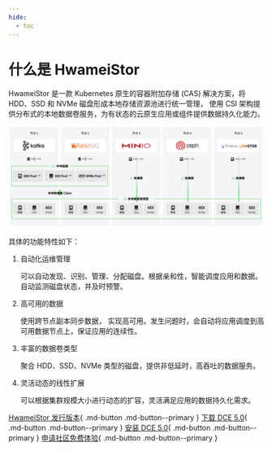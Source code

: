 ```yaml
---
hide:
  - toc
---
```


# 什么是 HwameiStor

HwameiStor 是一款 Kubernetes 原生的容器附加存储 (CAS) 解决方案，将 HDD、SSD 和 NVMe 磁盘形成本地存储资源池进行统一管理，
使用 CSI 架构提供分布式的本地数据卷服务，为有状态的云原生应用或组件提供数据持久化能力。

![System architecture](../img/architecture.png)

具体的功能特性如下：

1. 自动化运维管理

    可以自动发现、识别、管理、分配磁盘。根据亲和性，智能调度应用和数据。自动监测磁盘状态，并及时预警。

2. 高可用的数据

    使用跨节点副本同步数据， 实现高可用。发生问题时，会自动将应用调度到高可用数据节点上，保证应用的连续性。

3. 丰富的数据卷类型

    聚合 HDD、SSD、NVMe 类型的磁盘，提供非低延时，高吞吐的数据服务。

4. 灵活动态的线性扩展

    可以根据集群规模大小进行动态的扩容，灵活满足应用的数据持久化需求。

[HwameiStor 发行版本](https://github.com/hwameistor/hwameistor/releases){ .md-button .md-button--primary }
[下载 DCE 5.0](../../../download/dce5.md){ .md-button .md-button--primary }
[安装 DCE 5.0](../../../install/intro.md){ .md-button .md-button--primary }
[申请社区免费体验](../../../dce/license0.md){ .md-button .md-button--primary }
